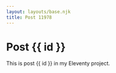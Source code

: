 ```yaml
---
layout: layouts/base.njk
title: Post 11978
---
```


# Post {{ id }}

This is post {{ id }} in my Eleventy project.

